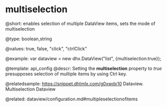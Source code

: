 multiselection
=============

@short: 
enables selection of multiple DataView items, sets the mode of multiselection




@type: boolean,string

@values: true, false, "click", "ctrlClick" 

@example: 
var dataview = new dhx.DataView("list", {multiselection:true});


@template:	api_config
@descr: 
Setting the **multiselection** property to *true* presupposes selection of multiple items by using Ctrl key.



@relatedsample:
https://snippet.dhtmlx.com/g0xwdx10	Dataview. Multiselection Dataview

@related: dataview/configuration.md#multipleselectionofitems